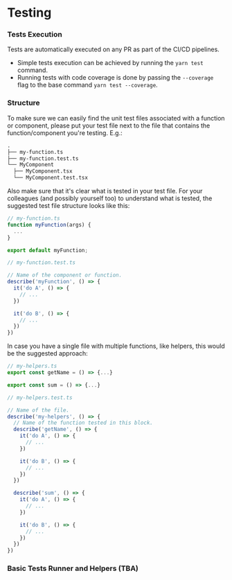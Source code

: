 # Testing

### Tests Execution

Tests are automatically executed on any PR as part of the CI/CD pipelines.
- Simple tests execution can be achieved by running the `yarn test` command.
- Running tests with code coverage is done by passing the `--coverage` flag to the base command `yarn test --coverage`.

### Structure

To make sure we can easily find the unit test files associated with a function or component, please put your test file next to the file that contains the function/component you're testing. E.g.:

```md
.
├── my-function.ts
├── my-function.test.ts
└── MyComponent
  ├── MyComponent.tsx
  └── MyComponent.test.tsx
```

Also make sure that it's clear what is tested in your test file. For your colleagues (and possibly yourself too) to understand what is tested, the suggested test file structure looks like this:

```js
// my-function.ts
function myFunction(args) {
  ...
}

export default myFunction;
```

```js
// my-function.test.ts

// Name of the component or function.
describe('myFunction', () => {
  it('do A', () => {
    // ...
  })

  it('do B', () => {
    // ...
  })
})
```

In case you have a single file with multiple functions, like helpers, this would be the suggested approach:

```js
// my-helpers.ts
export const getName = () => {...}

export const sum = () => {...}
```

```js
// my-helpers.test.ts

// Name of the file.
describe('my-helpers', () => {
  // Name of the function tested in this block.
  describe('getName', () => {
    it('do A', () => {
      // ...
    })

    it('do B', () => {
      // ...
    })
  })

  describe('sum', () => {
    it('do A', () => {
      // ...
    })

    it('do B', () => {
      // ...
    })
  })
})
```

### Basic Tests Runner and Helpers (TBA)
